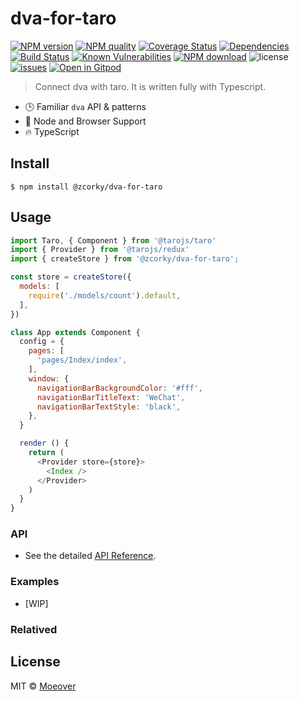 # dva-for-taro

[![NPM version](https://img.shields.io/npm/v/@zcorky/dva-for-taro.svg?style=flat)](https://www.npmjs.com/package/@zcorky/dva-for-taro)
[![NPM quality](http://npm.packagequality.com/shield/%40zcorky%2Fdva-for-taro.svg)](http://packagequality.com/#?package=@zcorky/dva-for-taro)
[![Coverage Status](https://codecov.io/gh/zcorky/dva-for-taro/branch/master/graph/badge.svg)](https://codecov.io/gh/zcorky/dva-for-taro)
[![Dependencies](https://img.shields.io/david/zcorky/dva-for-taro.svg?style=flat-square)](https://david-dm.org/zcorky/dva-for-taro)
[![Build Status](https://travis-ci.com/zcorky/dva-for-taro.svg?branch=master)](https://travis-ci.com/zcorky/dva-for-taro)
[![Known Vulnerabilities](https://snyk.io/test/npm/@zcorky/dva-for-taro/badge.svg?style=flat-square)](https://snyk.io/test/npm/@zcorky/dva-for-taro)
[![NPM download](https://img.shields.io/npm/dm/@zcorky/dva-for-taro.svg?style=flat-square)](https://www.npmjs.com/package/@zcorky/dva-for-taro)
![license](https://img.shields.io/github/license/zcorky/dva-for-taro.svg)
[![issues](https://img.shields.io/github/issues/zcorky/dva-for-taro.svg)](https://github.com/zcorky/dva-for-taro/issues)
[![Open in Gitpod](https://gitpod.io/button/open-in-gitpod.svg)](https://gitpod.io/#https://github.com/zcorky/dva-for-taro)

> Connect dva with taro. It is written fully with Typescript.

* 🕒 Familiar `dva` API & patterns
* 💪 Node and Browser Support
* 🔥 TypeScript

## Install

```
$ npm install @zcorky/dva-for-taro
```

## Usage

```js
import Taro, { Component } from '@tarojs/taro'
import { Provider } from '@tarojs/redux'
import { createStore } from '@zcorky/dva-for-taro';

const store = createStore({
  models: [
    require('./models/count').default,
  ],
})

class App extends Component {
  config = {
    pages: [
      'pages/Index/index',
    ],
    window: {
      navigationBarBackgroundColor: '#fff',
      navigationBarTitleText: 'WeChat',
      navigationBarTextStyle: 'black',
    },
  }

  render () {
    return (
      <Provider store={store}>
        <Index />
      </Provider>
    )
  }
}
```

### API
* See the detailed [API Reference](./docs).

### Examples
* [WIP]

### Relatived

## License

MIT © [Moeover](https://moeover.com)
